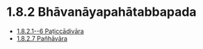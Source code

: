 

# 1.8.2 Bhāvanāyapahātabbapada

* [1.8.2.1--6 Paṭiccādivāra](1.8.2/1.8.2.1--6.md)
* [1.8.2.7 Pañhāvāra](1.8.2/1.8.2.7.md)



